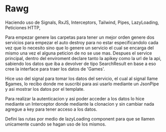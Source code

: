 # Rawg

Haciendo uso de Signals, RxJS, Interceptors, Tailwind, Pipes, LazyLoading, Peticiones HTTP,

Para empezar genere las carpetas para tener un mejor orden genere dos servicios para empezar el auto destroy para no estar especificandolo cada vez que lo necesito sino que lo genere un servicio el cual se encarga del mismo una vez el alguna peticion de no se use mas.
Despues el service principal, dentro del enviroment declare tanto la apikey como la url de la api, sabiendo los datos que iba a devolver de tipo SearchResult en base a eso cree la interface para traer los datos de 'Games'.

Hice uso del signal para tomar los datos del servicio, el cual al signal llame $games, lo recibo donde me suscribi para asi usarlo mediante un JsonPipe y asi mostrar los datos por el template.

Para realizar la autenticacion y asi poder acceder a los datos lo hice mediante un Interceptor donde mediante la clonacion y sin cambiar nada agregue a key para tener acceso a los datos.

Defini las rutas por medio de lazyLoading component para que se llamen unicamente cuando se hagan uso de los mismos.
